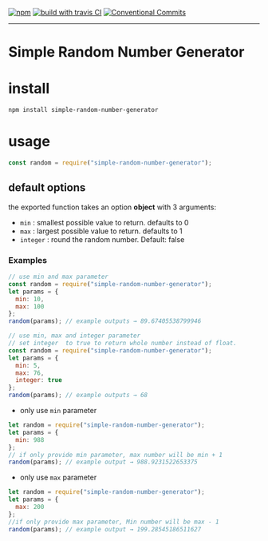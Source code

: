 [![npm](https://img.shields.io/npm/v/simple-random-number-generator)](https://www.npmjs.com/package/simple-random-number-generator)
[![build with travis CI](https://img.shields.io/travis/handipriyono/simple-number-generator/master)](https://travis-ci.org/handipriyono/simple-number-generator)
[![Conventional Commits](https://img.shields.io/badge/Conventional%20Commits-1.0.0-yellow.svg)](https://conventionalcommits.org)

---

# Simple Random Number Generator

# install

`npm install simple-random-number-generator`

# usage

```javascript
const random = require("simple-random-number-generator");
```

## default options

the exported function takes an option **object** with 3 arguments:

- `min` : smallest possible value to return. defaults to 0
- `max` : largest possible value to return. defaults to 1
- `integer` : round the random number. Default: false

### Examples

```javascript
// use min and max parameter
const random = require("simple-random-number-generator");
let params = {
  min: 10,
  max: 100
};
random(params); // example outputs → 89.67405538799946
```

```javascript
// use min, max and integer parameter
// set integer  to true to return whole number instead of float.
const random = require("simple-random-number-generator");
let params = {
  min: 5,
  max: 76,
  integer: true
};
random(params); // example outputs → 68
```

- only use `min` parameter

```javascript
let random = require("simple-random-number-generator");
let params = {
  min: 988
};
// if only provide min parameter, max number will be min + 1
random(params); // example output → 988.9231522653375
```

- only use `max` parameter

```javascript
let random = require("simple-random-number-generator");
let params = {
  max: 200
};
//if only provide max parameter, Min number will be max - 1
random(params); // example output → 199.28545186511627
```
